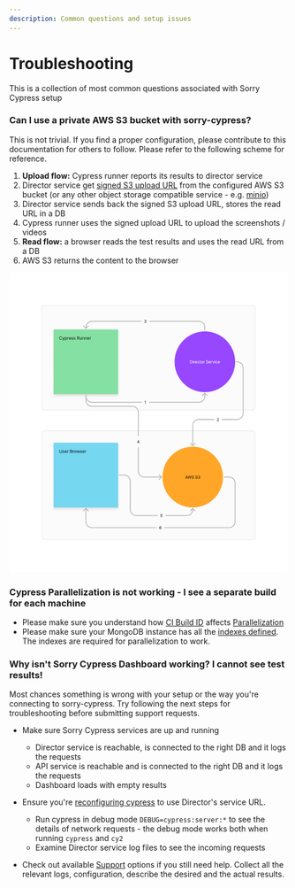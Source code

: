 ```yaml
---
description: Common questions and setup issues
---
```


# Troubleshooting

This is a collection of most common questions associated with Sorry Cypress setup

### Can I use a private AWS  S3 bucket with sorry-cypress?

This is not trivial. If you find a proper configuration, please contribute to this documentation for others to follow. Please refer to the following scheme for reference.

1. **Upload flow:** Cypress runner reports its results to director service
2. Director service get [signed S3 upload URL](https://docs.aws.amazon.com/AmazonS3/latest/userguide/PresignedUrlUploadObject.html) from the configured AWS S3 bucket (or any other object storage compatible service - e.g. [minio](director-configuration/minio-configuration.md))
3. Director service sends back the signed S3 upload URL, stores the read URL in a DB
4. Cypress runner uses the signed upload URL to upload the screenshots / videos
5. **Read flow:** a browser reads the test results and uses the read URL from a DB
6. AWS S3 returns the content to the browser

![Cypress AWS S3 upload / read flow](../.gitbook/assets/sorry-cypress-s3.png)

### Cypress Parallelization is not working - I see a separate build for each machine

* Please make sure you understand how [CI Build ID](https://currents.dev/readme/guides/cypress-ci-build-id) affects [Parallelization](https://currents.dev/readme/guides/parallelization)
* Please make sure your MongoDB instance has all the [indexes defined](https://github.com/sorry-cypress/sorry-cypress/blob/master/packages/mongo/src/db.ts#L72). The indexes are required for parallelization to work.

### Why isn't Sorry Cypress Dashboard working? I cannot see test results!

Most chances something is wrong with your setup or the way you're connecting to sorry-cypress. Try following the next steps for troubleshooting before submitting support requests.

*   Make sure Sorry Cypress services are up and running

    * Director service is reachable, is connected to the right DB and it logs the requests
    * API service is reachable and is connected to the right DB and it logs the requests
    * Dashboard loads with empty results


*   Ensure you're [reconfiguring cypress](../cypress-agent/cy2.md) to use Director's service URL.&#x20;

    * Run cypress in debug mode `DEBUG=cypress:server:*` to see the details of network requests - the debug mode works both when running  `cypress` and  `cy2`
    * Examine Director service log files to see the incoming requests


* Check out available [Support](../support.md) options if you still need help. Collect all the relevant logs, configuration, describe the desired and the actual results.
